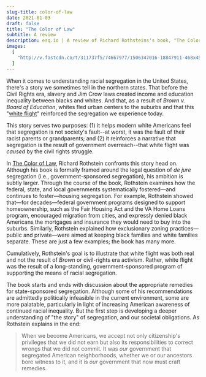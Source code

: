 ```yaml
---
slug-title: color-of-law
date: 2021-01-03
draft: false
title: "The Color of Law"
subtitle: A review
description: esq.io | A review of Richard Rothsteins's book, "The Color of Law"
images:
  [
    "http://v.fastcdn.co/t/311737f5/74667977/1506347016-18847911-468x455x469x488x0x0-coloroflaw-3d.jpg",
  ]
---
```


When it comes to understanding racial segregation in the United States, there's a story we sometimes tell in the northern states. That before the Civil Rights era, slavery and Jim Crow laws created income and education inequality between blacks and whites. And that, as a result of _Brown v. Board of Education_, whites fled urban centers to the suburbs and that this "[white flight](https://en.wikipedia.org/wiki/White_flight)" reinforced the segregation we experience today.

This story serves two purposes: (1) it helps modern white Americans feel that segregation is not society's fault--at worst, it was the fault of their racist parents or grandparents; and (2) it reinforces a narrative that segregation is the result of government overreach--that white flight was _caused_ by the civil rights struggle.

In [The Color of Law](http://www.coloroflawbook.com/), Richard Rothstein confronts this story head on. Although his book is formally framed around the legal question of _de jure_ segregation (i.e., government-sponsored segregation), his ambition is subtly larger. Through the course of the book, Rothstein examines how the federal, state, and local governments systematically fostered—and continues to foster—housing segregation. For example, Rothstein showed that—for decades—federal government programs designed to support homeownership, such as the Fair Housing Act and the VA Home Loans program, encouraged migration from cities, and expressly denied black Americans the mortgages and insurance they would need to buy into the suburbs. Similarly, Rothstein explained how exclusionary zoning practices—public and private—were aimed at keeping black families and white families separate. These are just a few examples; the book has many more.

Cumulatively, Rothstein's goal is to illustrate that white flight was both real and not the result of _Brown_ or civil-rights era activism. Rather, white flight was the result of a long-standing, government-sponsored program of supporting the means of racial segregation.

The book starts and ends with discussion about the appropriate remedies for state-sponsored segregation. Although some of his recommendations are admittedly politically infeasible in the current environment, some are more palatable, particularly in light of increasing American awareness of continued racial inequality. But the first step is developing a deeper understanding of "the story" of segregation, and our societal obligations. As Rothstein explains in the end:

> When we become Americans, we accept not only citizenship's privileges that we did not earn but also its responsibilities to correct wrongs that we did not commit. It was _our_ government that segregated American neighborhoods, whether we or our ancestors bore witness to it, and it is _our_ government that now must craft remedies.
